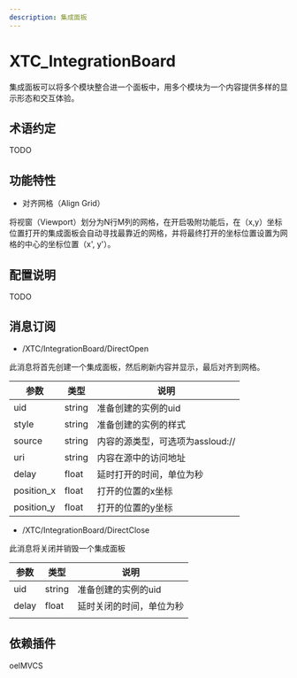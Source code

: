```yaml
---
description: 集成面板
---
```


# XTC\_IntegrationBoard

集成面板可以将多个模块整合进一个面板中，用多个模块为一个内容提供多样的显示形态和交互体验。

## 术语约定

TODO

## 功能特性

* 对齐网格（Align Grid）

将视窗（Viewport）划分为N行M列的网格，在开启吸附功能后，在（x,y）坐标位置打开的集成面板会自动寻找最靠近的网格，并将最终打开的坐标位置设置为网格的中心的坐标位置（x', y'）。

## 配置说明

TODO

## 消息订阅

* /XTC/IntegrationBoard/DirectOpen

此消息将首先创建一个集成面板，然后刷新内容并显示，最后对齐到网格。

| 参数          | 类型     | 说明                    |
| ----------- | ------ | --------------------- |
| uid         | string | 准备创建的实例的uid           |
| style       | string | 准备创建的实例的样式            |
| source      | string | 内容的源类型，可选项为assloud:// |
| uri         | string | 内容在源中的访问地址            |
| delay       | float  | 延时打开的时间，单位为秒          |
| position\_x | float  | 打开的位置的x坐标             |
| position\_y | float  | 打开的位置的y坐标             |

* /XTC/IntegrationBoard/DirectClose

此消息将关闭并销毁一个集成面板

| 参数    | 类型     | 说明           |
| ----- | ------ | ------------ |
| uid   | string | 准备创建的实例的uid  |
| delay | float  | 延时关闭的时间，单位为秒 |
|       |        |              |

## 依赖插件

oelMVCS



